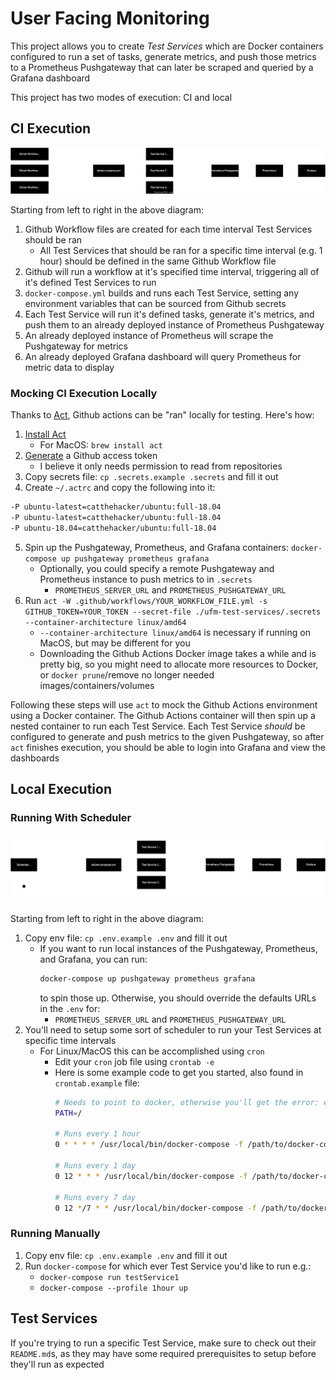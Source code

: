 # User Facing Monitoring

This project allows you to create _Test Services_ which are Docker containers configured to run a set of tasks, generate metrics, and push those metrics to a Prometheus Pushgateway that can later be scraped and queried by a Grafana dashboard

This project has two modes of execution: CI and local

## CI Execution

![Diagram of UFM execution flow in CI](./assets//ufm-ci-execution.svg)

Starting from left to right in the above diagram:

1. Github Workflow files are created for each time interval Test Services should be ran
    - All Test Services that should be ran for a specific time interval (e.g. 1 hour) should be defined in the same Github Workflow file
2. Github will run a workflow at it's specified time interval, triggering all of it's defined Test Services to run
3. `docker-compose.yml` builds and runs each Test Service, setting any environment variables that can be sourced from Github secrets
4. Each Test Service will run it's defined tasks, generate it's metrics, and push them to an already deployed instance of Prometheus Pushgateway
5. An already deployed instance of Prometheus will scrape the Pushgateway for metrics
6. An already deployed Grafana dashboard will query Prometheus for metric data to display

### Mocking CI Execution Locally

Thanks to [Act](https://github.com/nektos/act), Github actions can be "ran" locally for testing. Here's how:

1. [Install Act](https://github.com/nektos/act#installation-through-package-managers)
    - For MacOS: `brew install act`
2. [Generate](https://docs.github.com/en/enterprise-server@3.6/authentication/keeping-your-account-and-data-secure/managing-your-personal-access-tokens#creating-a-personal-access-token) a Github access token
    - I believe it only needs permission to read from repositories
3. Copy secrets file: `cp .secrets.example .secrets` and fill it out
4. Create `~/.actrc` and copy the following into it:
```bash
-P ubuntu-latest=catthehacker/ubuntu:full-18.04
-P ubuntu-latest=catthehacker/ubuntu:full-18.04
-P ubuntu-18.04=catthehacker/ubuntu:full-18.04
```
5. Spin up the Pushgateway, Prometheus, and Grafana containers: `docker-compose up pushgateway prometheus grafana`
    - Optionally, you could specify a remote Pushgateway and Prometheus instance to push metrics to in `.secrets`
        - `PROMETHEUS_SERVER_URL` and `PROMETHEUS_PUSHGATEWAY_URL`
6. Run `act -W .github/workflows/YOUR_WORKFLOW_FILE.yml -s GITHUB_TOKEN=YOUR_TOKEN --secret-file ./ufm-test-services/.secrets --container-architecture linux/amd64`
    - `--container-architecture linux/amd64` is necessary if running on MacOS, but may be different for you
    - Downloading the Github Actions Docker image takes a while and is pretty big, so you might need to allocate more resources to Docker, or `docker prune`/remove no longer needed images/containers/volumes

Following these steps will use `act` to mock the Github Actions environment using a Docker container. The Github Actions container will then spin up a nested container to run each Test Service. Each Test Service _should_ be configured to generate and push metrics to the given Pushgateway, so after `act` finishes execution, you should be able to login into Grafana and view the dashboards

## Local Execution

### Running With Scheduler

![Diagram of UFM execution flow locally](./assets//ufm-local-execution.svg)

Starting from left to right in the above diagram:

1. Copy env file: `cp .env.example .env` and fill it out
    - If you want to run local instances of the Pushgateway, Prometheus, and Grafana, you can run:
        ```bash
        docker-compose up pushgateway prometheus grafana
        ```
        to spin those up. Otherwise, you should override the defaults URLs in the `.env` for:
        - `PROMETHEUS_SERVER_URL` and `PROMETHEUS_PUSHGATEWAY_URL`
3. You'll need to setup some sort of scheduler to run your Test Services at specific time intervals
    - For Linux/MacOS this can be accomplished using `cron`
        - Edit your `cron` job file using `crontab -e`
        - Here is some example code to get you started, also found in `crontab.example` file:
            ```bash
            # Needs to point to docker, otherwise you'll get the error: exec: "docker": executable file not found in $PATH
            PATH=/

            # Runs every 1 hour
            0 * * * * /usr/local/bin/docker-compose -f /path/to/docker-compose.yml --profile 1hour up -d

            # Runs every 1 day
            0 12 * * * /usr/local/bin/docker-compose -f /path/to/docker-compose.yml --profile 1day up -d

            # Runs every 7 day
            0 12 */7 * * /usr/local/bin/docker-compose -f /path/to/docker-compose.yml --profile 7day up -d
            ```

### Running Manually

1. Copy env file: `cp .env.example .env` and fill it out
2. Run `docker-compose` for which ever Test Service you'd like to run e.g.:
    - `docker-compose run testService1`
    - `docker-compose --profile 1hour up`

## Test Services

If you're trying to run a specific Test Service, make sure to check out their `README.md`s, as they may have some required prerequisites to setup before they'll run as expected

